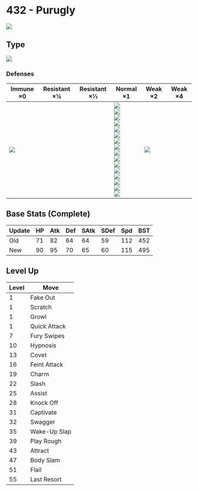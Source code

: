 # 432 - Purugly
![][432]

## Type

![][normal]

### Defenses

Immune ×0      | Resistant ×¼ | Resistant ×½ | Normal ×1                                                                                                                                                                                                                           | Weak ×2           | Weak ×4
---            | ---          | ---          | ---                                                                                                                                                                                                                                 | ---               | ---
![][ghost]<br> | &nbsp;       | &nbsp;       | ![][normal]<br>![][flying]<br>![][poison]<br>![][ground]<br>![][rock]<br>![][bug]<br>![][steel]<br>![][fire]<br>![][water]<br>![][grass]<br>![][electric]<br>![][psychic]<br>![][ice]<br>![][dragon]<br>![][dark]<br>![][fairy]<br> | ![][fighting]<br> | &nbsp;

## Base Stats (Complete)

Update | HP  | Atk | Def | SAtk | SDef | Spd | BST
---    | --- | --- | --- | ---  | ---  | --- | ---
Old    | 71  | 82  | 64  | 64   | 59   | 112 | 452
New    | 90  | 95  | 70  | 65   | 60   | 115 | 495

## Level Up

Level | Move
---   | ---
1     | Fake Out
1     | Scratch
1     | Growl
1     | Quick Attack
7     | Fury Swipes
10    | Hypnosis
13    | Covet
16    | Feint Attack
19    | Charm
22    | Slash
25    | Assist
28    | Knock Off
31    | Captivate
32    | Swagger
35    | Wake-Up Slap
39    | Play Rough
43    | Attract
47    | Body Slam
51    | Flail
55    | Last Resort

[432]: ../img/pokemon/432.png
[normal]: ../img/types/normal.png
[fire]: ../img/types/fire.png
[fighting]: ../img/types/fighting.png
[water]: ../img/types/water.png
[flying]: ../img/types/flying.png
[grass]: ../img/types/grass.png
[poison]: ../img/types/poison.png
[electric]: ../img/types/electric.png
[ground]: ../img/types/ground.png
[psychic]: ../img/types/psychic.png
[rock]: ../img/types/rock.png
[ice]: ../img/types/ice.png
[bug]: ../img/types/bug.png
[dragon]: ../img/types/dragon.png
[ghost]: ../img/types/ghost.png
[dark]: ../img/types/dark.png
[steel]: ../img/types/steel.png
[fairy]: ../img/types/fairy.png
